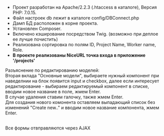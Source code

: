 <ul>
<li>Проект разработан на Apache/2.2.3 (.htaccess в каталоге), Версия PHP: 7.0.15.</li>
<li>Файл настроек db лежит в каталоге config/DBConnect.php </li>
<li>Дамп БД расположен в корне проекта.</li>
<li>Установлен Composer.</li>
<li>Включено кэширование посредством Twig. (возможно при деплое ее лучше почистить)</li>
<li>Реализована сортировка по полям ID, Project Name, Worker name, Role.</li>
<li><b>В проекте реализованы NiceURL точка входа в приложение '/projects' </b></li>
</ul>

Разъяснение по редактированию моделей:
<br>Вторая вклада "Основные модели", выбираете нужный компонент при наведелнии на блок появится input и checkbox, 
далее если интересует редактирование - выбираем редактируемый компонент в списке, вводим новое название в поле, жмем Enter. 
<br>В случае удаления ставим галочку, также жмем Enter.
<br>Для создания нового комонента оставляем выпадающий список без изменений "Create new.." и вводим новое название компонента, жмем Enter.

<br> Все формы отвправляются через AJAX

